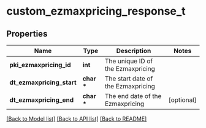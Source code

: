 # custom_ezmaxpricing_response_t

## Properties
Name | Type | Description | Notes
------------ | ------------- | ------------- | -------------
**pki_ezmaxpricing_id** | **int** | The unique ID of the Ezmaxpricing | 
**dt_ezmaxpricing_start** | **char \*** | The start date of the Ezmaxpricing | 
**dt_ezmaxpricing_end** | **char \*** | The end date of the Ezmaxpricing | [optional] 

[[Back to Model list]](../README.md#documentation-for-models) [[Back to API list]](../README.md#documentation-for-api-endpoints) [[Back to README]](../README.md)


